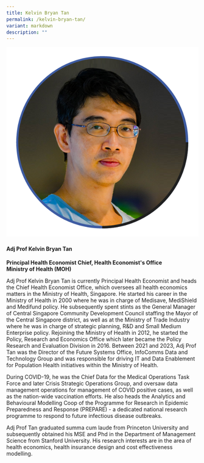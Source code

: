 ```yaml
---
title: Kelvin Bryan Tan
permalink: /kelvin-bryan-tan/
variant: markdown
description: ""
---
```

<div class="row">
<div class="col is-3">
<img src="/images/Speakers_KelvinBryanTan.png">
</div>
<div class="col is-9 speaker-details">
	<h4><b>Adj Prof Kelvin Bryan Tan</b></h4>
<b>Principal Health Economist Chief, Health Economist's Office<br>Ministry of Health (MOH)</b>
	
<p>Adj Prof Kelvin Bryan Tan is currently Principal Health Economist and heads the Chief Health Economist Office, which oversees all health economics matters in the Ministry of Health, Singapore. He started his career in the Ministry of Health in 2000 where he was in charge of Medisave, MediShield and Medifund policy. He subsequently spent stints as the General Manager of Central Singapore Community Development Council staffing the Mayor of the Central Singapore district, as well as at the Ministry of Trade Industry where he was in charge of strategic planning, R&amp;D and Small Medium Enterprise policy. Rejoining the Ministry of Health in 2012, he started the Policy, Research and Economics Office which later became the Policy Research and Evaluation Division in 2016. Between 2021 and 2023, Adj Prof Tan was the Director of the Future Systems Office, InfoComms Data and Technology Group and was responsible for driving IT and Data Enablement for Population Health initiatives within the Ministry of Health.</p>

<p>During COVID-19, he was the Chief Data for the Medical Operations Task Force and later Crisis Strategic Operations Group, and oversaw data management operations for management of COVID positive cases, as well as the nation-wide vaccination efforts. He also heads the Analytics and Behavioural Modelling Coop of the Programme for Research in Epidemic Preparedness and Response (PREPARE) - a dedicated national research programme to respond to future infectious disease outbreaks. </p>

<p>Adj Prof Tan graduated summa cum laude from Princeton University and subsequently obtained his MSE and Phd in the Department of Management Science from Stanford University. His research interests are in the area of health economics, health insurance design and cost effectiveness modelling. 
</p>
</div>
</div>